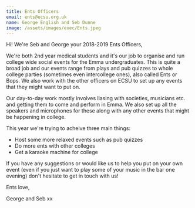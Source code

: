 ```yaml
---
title: Ents Officers
email: ents@ecsu.org.uk
name: George English and Seb Dunne
image: /assets/images/exec/Ents.jpeg
---
```

Hi! We're Seb and George your 2018-2019 Ents Officers,

We're both 2nd year medical students and it's our job to organise and run college wide social events for the Emma undergraduates. This is quite a broad job and our events range from plays and pub quizzes to whole college parties (sometimes even intercollege ones), also called Ents or Bops. We also work with the other officers on ECSU to set up any events that they might want to put on. 

Our day-to-day work mostly involves liasing with societies, musicians etc. and getting them to come and perform in Emma. We also set up all the speakers and microphones for these along with any other events that might be happening in college.

This year we're trying to acheive three main things: 

* Host some more relaxed events such as pub quizzes
* Do more ents with other colleges
* Get a karaoke machine for college

If you have any suggestions or would like us to help you put on your own event (even if you just want to play some of your music in the bar one evening) don't hesitate to get in touch with us!

Ents love,

George and Seb xx
